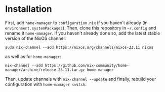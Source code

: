 # Installation
First, add `home-manager` to `configuration.nix` if you haven't already (in `environment.systemPackages`).
Then, clone this repository in `~/.config` and rename it `home-manager`.
If you haven't already done so, add the latest stable version of the NixOS channel:
```
sudo nix-channel --add https://nixos.org/channels/nixos-23.11 nixos
```
as well as for `home-manager`:
```
nix-channel --add https://github.com/nix-community/home-manager/archive/release-23.11.tar.gz home-manager
```
Then, update channels with `nix-channel --update` and finally, rebuild your configuration with `home-manager switch`.
